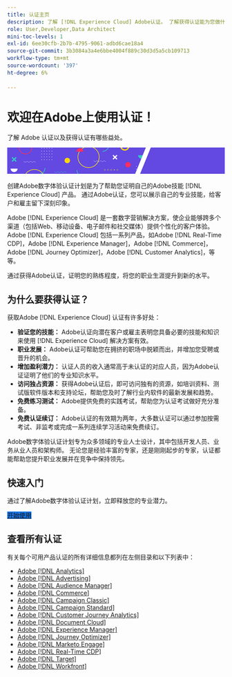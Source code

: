 ```yaml
---
title: 认证主页
description: 了解 [!DNL Experience Cloud] Adobe认证。 了解获得认证能为您做什么。
role: User,Developer,Data Architect
mini-toc-levels: 1
exl-id: 6ee30cfb-2b7b-4795-9061-adbd6cae18a4
source-git-commit: 3b3084a3a4e6bbe4004f889c30d3d5a5cb109713
workflow-type: tm+mt
source-wordcount: '397'
ht-degree: 6%

---
```


# 欢迎在Adobe上使用认证！

了解 Adobe 认证以及获得认证有哪些益处。

![横幅](/help/certifications/assets/home_banner_smallwide.png)

创建Adobe数字体验认证计划是为了帮助您证明自己的Adobe技能 [!DNL Experience Cloud] 产品。 通过Adobe认证，您可以展示自己的专业技能，给客户和雇主留下深刻印象。

Adobe [!DNL Experience Cloud] 是一套数字营销解决方案，使企业能够跨多个渠道（包括Web、移动设备、电子邮件和社交媒体）提供个性化的客户体验。 Adobe [!DNL Experience Cloud] 包括一系列产品，如Adobe [!DNL Real-Time CDP]，Adobe [!DNL Experience Manager]，Adobe [!DNL Commerce]，Adobe [!DNL Journey Optimizer]，Adobe [!DNL Customer Analytics]，等等。

通过获得Adobe认证，证明您的熟练程度，将您的职业生涯提升到新的水平。

## 为什么要获得认证？

获取Adobe [!DNL Experience Cloud] 认证有许多好处：

* **验证您的技能：** Adobe认证向潜在客户或雇主表明您具备必要的技能和知识来使用 [!DNL Experience Cloud] 解决方案有效。
* **职业发展：** Adobe认证可帮助您在拥挤的职场中脱颖而出，并增加您受聘或晋升的机会。
* **增加盈利潜力：** 认证人员的收入通常高于未认证的对应人员，因为Adobe认证证明了他们的专业知识水平。
* **访问独占资源：** 获得Adobe认证后，即可访问独有的资源，如培训资料、测试版软件版本和支持论坛，帮助您及时了解行业内软件的最新发展和趋势。
* **免费练习测试：** Adobe提供免费的实践考试，帮助您为认证考试做好充分准备。
* **免费认证续订：** Adobe认证的有效期为两年，大多数认证可以通过参加按需考试、非监考或完成一系列连续学习活动来免费续订。

Adobe数字体验认证计划专为众多领域的专业人士设计，其中包括开发人员、业务从业人员和架构师。 无论您是经验丰富的专家，还是刚刚起步的专家，认证都能帮助您提升职业发展并在竞争中保持领先。

## 快速入门

通过了解Adobe数字体验认证计划，立即释放您的专业潜力。

<a href="https://experienceleague.adobe.com/docs/certification/certification/getting-started.html" target="_blank" class="spectrum-Button spectrum-Button--fill spectrum-Button--accent spectrum-Button--sizeM is-margin-bottom-big-big at-element-click-tracking" style="background-color:#1473E6"><span class="spectrum-Button-label has-no-wrap">开始使用</span></a>


## 查看所有认证

有关每个可用产品认证的所有详细信息都列在左侧目录和以下列表中：

* [Adobe [!DNL Analytics]](/help/certifications/aa/aa-overview.md)
* [Adobe [!DNL Advertising]](/help/certifications/aac/aac-overview.md)
* [Adobe [!DNL Audience Manager]](/help/certifications/aam/aam-overview.md)
* [Adobe [!DNL Commerce]](/help/certifications/ac/ac-overview.md)
* [Adobe [!DNL Campaign Classic]](/help/certifications/acc/acc-overview.md)
* [Adobe [!DNL Campaign Standard]](/help/certifications/acs/acs-overview.md)
* [Adobe [!DNL Customer Journey Analytics]](/help/certifications/acja/acja-overview.md)
* [Adobe [!DNL Document Cloud]](/help/certifications/adc/adc-overview.md)
* [Adobe [!DNL Experience Manager]](/help/certifications/aem/aem-overview.md)
* [Adobe [!DNL Journey Optimizer]](/help/certifications/ajo/ajo-overview.md)
* [Adobe [!DNL Marketo Engage]](/help/certifications/ame/ame-overview.md)
* [Adobe [!DNL Real-Time CDP]](/help/certifications/rtcdp/rtcdp-overview.md)
* [Adobe [!DNL Target]](/help/certifications/at/at-overview.md)
* [Adobe [!DNL Workfront]](/help/certifications/aw/aw-overview.md)
